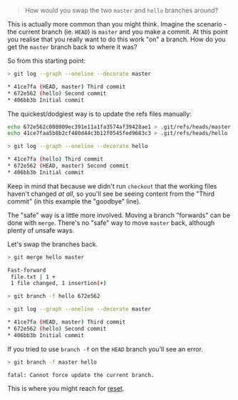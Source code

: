 > How would you swap the two `master` and `hello` branches around?

This is actually more common than you might think.
Imagine the scenario - the current branch (ie. `HEAD`) is `master`
and you make a commit. At this point you realise that you really
want to do this work "on" a branch. How do you get the `master`
branch back to where it was?

So from this starting point:

```sh
> git log --graph --oneline --decorate master

* 41ce7fa (HEAD, master) Third commit
* 672e562 (hello) Second commit
* 406bb3b Initial commit
```

The quickest/dodgiest way is to update the refs files manually:

```sh
echo 672e562c008009ec391e11a1fa3574af39428ae1 > .git/refs/heads/master
echo 41ce7faa5b8b2cf480d44c3b12f0545fed9683c3 > .git/refs/heads/hello

> git log --graph --oneline --decorate hello

* 41ce7fa (hello) Third commit
* 672e562 (HEAD, master) Second commit
* 406bb3b Initial commit
```

Keep in mind that because we didn't run `checkout` that the working files
haven't changed _at all_, so you'll see be seeing content from the
"Third commit" (in this example the "goodbye" line).

The "safe" way is a little more involved. Moving a branch "forwards"
can be done with `merge`. There's no "safe" way to move `master`
back, although plenty of unsafe ways.

Let's swap the branches back.

```sh
> git merge hello master

Fast-forward
 file.txt | 1 +
 1 file changed, 1 insertion(+)

> git branch -f hello 672e562

> git log --graph --oneline --decorate master

* 41ce7fa (HEAD, master) Third commit
* 672e562 (hello) Second commit
* 406bb3b Initial commit
```

If you tried to use `branch -f` on the `HEAD` branch you'll see an error.

```sh
> git branch -f master hello

fatal: Cannot force update the current branch.
```

This is where you might reach for [reset](../reset.md).
